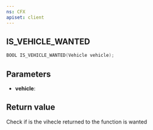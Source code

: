 ```yaml
---
ns: CFX
apiset: client
---
```

## IS_VEHICLE_WANTED

```c
BOOL IS_VEHICLE_WANTED(Vehicle vehicle);
```


## Parameters
* **vehicle**: 

## Return value
Check if is the vihecle returned to the function is wanted
